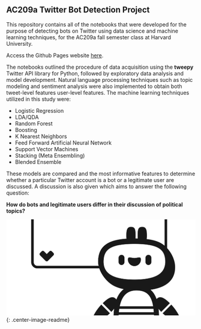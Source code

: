 ## AC209a Twitter Bot Detection Project

This repository contains all of the notebooks that were developed for the purpose of detecting bots on Twitter using data science and machine learning techniques, for the AC209a fall semester class at Harvard University.

Access the Github Pages website [here](https://mrdragonbear.github.io/AC209a-Twitter-Project/).

The notebooks outlined the procedure of data acquisition using the **tweepy** Twitter API library for Python, followed by exploratory data analysis and model development. Natural language processing techniques such as topic modeling and sentiment analysis were also implemented to obtain both tweet-level features user-level features. The machine learning techniques utilized in this study were:

- Logistic Regression
- LDA/QDA
- Random Forest
- Boosting
- K Nearest Neighbors
- Feed Forward Artificial Neural Network
- Support Vector Machines
- Stacking (Meta Ensembling)
- Blended Ensemble

These models are compared and the most informative features to determine whether a particular Twitter account is a bot or a legitimate user are discussed. A discussion is also given which aims to answer the following question:

 **How do bots and legitimate users differ in their discussion of political topics?**

![screenshot](/img/bot.jpg){: .center-image-readme}